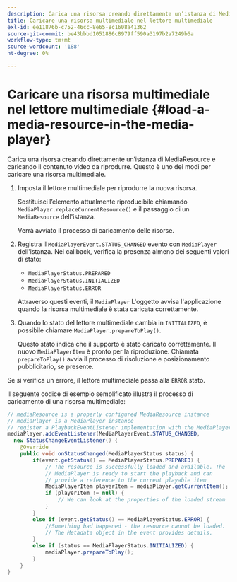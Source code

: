 ```yaml
---
description: Carica una risorsa creando direttamente un’istanza di MediaResource e caricando il contenuto video da riprodurre. Questo è uno dei modi per caricare una risorsa multimediale.
title: Caricare una risorsa multimediale nel lettore multimediale
exl-id: ee11876b-c752-46cc-8e65-8c1608a41362
source-git-commit: be43bbbd1051886c8979ff590a3197b2a7249b6a
workflow-type: tm+mt
source-wordcount: '188'
ht-degree: 0%

---
```


# Caricare una risorsa multimediale nel lettore multimediale {#load-a-media-resource-in-the-media-player}

Carica una risorsa creando direttamente un’istanza di MediaResource e caricando il contenuto video da riprodurre. Questo è uno dei modi per caricare una risorsa multimediale.

1. Imposta il lettore multimediale per riprodurre la nuova risorsa.

   Sostituisci l’elemento attualmente riproducibile chiamando `MediaPlayer.replaceCurrentResource()` e il passaggio di un `MediaResource` dell&#39;istanza.

   Verrà avviato il processo di caricamento delle risorse.

1. Registra il `MediaPlayerEvent.STATUS_CHANGED` evento con `MediaPlayer` dell&#39;istanza. Nel callback, verifica la presenza almeno dei seguenti valori di stato:

   * `MediaPlayerStatus.PREPARED`
   * `MediaPlayerStatus.INITIALIZED`
   * `MediaPlayerStatus.ERROR`

   Attraverso questi eventi, il `MediaPlayer` L&#39;oggetto avvisa l&#39;applicazione quando la risorsa multimediale è stata caricata correttamente.
1. Quando lo stato del lettore multimediale cambia in `INITIALIZED`, è possibile chiamare `MediaPlayer.prepareToPlay()`.

   Questo stato indica che il supporto è stato caricato correttamente. Il nuovo `MediaPlayerItem` è pronto per la riproduzione. Chiamata `prepareToPlay()` avvia il processo di risoluzione e posizionamento pubblicitario, se presente.

Se si verifica un errore, il lettore multimediale passa alla `ERROR` stato.

Il seguente codice di esempio semplificato illustra il processo di caricamento di una risorsa multimediale:

```java
// mediaResource is a properly configured MediaResource instance 
// mediaPlayer is a MediaPlayer instance 
// register a PlaybackEventListener implementation with the MediaPlayer instance 
mediaPlayer.addEventListener(MediaPlayerEvent.STATUS_CHANGED,  
  new StatusChangeEventListener() { 
    @Override 
    public void onStatusChanged(MediaPlayerStatus status) { 
        if(event.getStatus() == MediaPlayerStatus.PREPARED) { 
            // The resource is successfully loaded and available. The  
            // MediaPlayer is ready to start the playback and can 
            // provide a reference to the current playable item 
            MediaPlayerItem playerItem = mediaPlayer.getCurrentItem(); 
            if (playerItem != null) { 
                // We can look at the properties of the loaded stream 
            } 
        } 
        else if (event.getStatus() == MediaPlayerStatus.ERROR) { 
            //Something bad happened - the resource cannot be loaded. 
            // The Metadata object in the event provides details. 
        } 
        else if (status == MediaPlayerStatus.INITIALIZED) { 
            mediaPlayer.prepareToPlay(); 
        } 
    } 
} 
```

